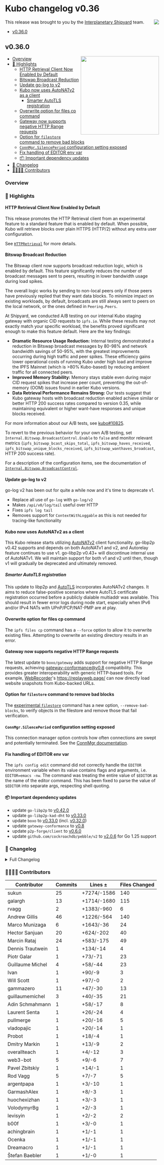# Kubo changelog v0.36

<a href="https://ipshipyard.com/"><img align="right" src="https://github.com/user-attachments/assets/39ed3504-bb71-47f6-9bf8-cb9a1698f272" /></a>

This release  was brought to you by the [Interplanetary Shipyard](https://ipshipyard.com/) team.

- [v0.36.0](#v0360)

## v0.36.0

[<img align="right" width="256px" src="https://github.com/user-attachments/assets/0d830631-7b92-48ca-8ce9-b537e1479dfb" />](https://github.com/user-attachments/assets/0d830631-7b92-48ca-8ce9-b537e1479dfb)

- [Overview](#overview)
- [🔦 Highlights](#-highlights)
  - [HTTP Retrieval Client Now Enabled by Default](#http-retrieval-client-now-enabled-by-default)
  - [Bitswap Broadcast Reduction](#bitswap-broadcast-reduction)
  - [Update go-log to v2](#update-go-log-to-v2)
  - [Kubo now uses AutoNATv2 as a client](#kubo-now-uses-autonatv2-as-a-client)
    - [Smarter AutoTLS registration](#smarter-autotls-registration)
  - [Overwrite option for files cp command](#overwrite-option-for-files-cp-command)
  - [Gateway now supports negative HTTP Range requests](#gateway-now-supports-negative-http-range-requests)
  - [Option for `filestore` command to remove bad blocks](#option-for-filestore-command-to-remove-bad-blocks)
  - [`ConnMgr.SilencePeriod` configuration setting exposed](#connmgrsilenceperiod-configuration-setting-exposed)
  - [Fix handling of EDITOR env var](#fix-handling-of-editor-env-var)
  - [📦️ Important dependency updates](#-important-dependency-updates)
- [📝 Changelog](#-changelog)
- [👨‍👩‍👧‍👦 Contributors](#-contributors)

### Overview

### 🔦 Highlights

#### HTTP Retrieval Client Now Enabled by Default

This release promotes the HTTP Retrieval client from an experimental feature to a standard feature that is enabled by default. When possible, Kubo will retrieve blocks over plain HTTPS (HTTP/2) without any extra user configuration.

See [`HTTPRetrieval`](https://github.com/ipfs/kubo/blob/master/docs/config.md#httpretrieval) for more details.

#### Bitswap Broadcast Reduction

The Bitswap client now supports broadcast reduction logic, which is enabled by default. This feature significantly reduces the number of broadcast messages sent to peers, resulting in lower bandwidth usage during load spikes.

The overall logic works by sending to non-local peers only if those peers have previously replied that they want data blocks. To minimize impact on existing workloads, by default, broadcasts are still always sent to peers on the local network, or the ones defined in `Peering.Peers`.

At Shipyard, we conducted A/B testing on our internal Kubo staging gateway with organic CID requests to `ipfs.io`. While these results may not exactly match your specific workload, the benefits proved significant enough to make this feature default. Here are the key findings:

- **Dramatic Resource Usage Reduction:** Internal testing demonstrated a reduction in Bitswap broadcast messages by 80-98% and network bandwidth savings of 50-95%, with the greatest improvements occurring during high traffic and peer spikes. These efficiency gains lower operational costs of running Kubo under high load and improve the IPFS Mainnet (which is >80% Kubo-based) by reducing ambient traffic for all connected peers.
- **Improved Memory Stability:** Memory stays stable even during major CID request spikes that increase peer count, preventing the out-of-memory (OOM) issues found in earlier Kubo versions.
- **Data Retrieval Performance Remains Strong:** Our tests suggest that Kubo gateway hosts with broadcast reduction enabled achieve similar or better HTTP 200 success rates compared to version 0.35, while maintaining equivalent or higher want-have responses and unique blocks received.

For more information about our A/B tests, see [kubo#10825](https://github.com/ipfs/kubo/pull/10825).

To revert to the previous behavior for your own A/B testing, set `Internal.Bitswap.BroadcastControl.Enable` to `false` and monitor relevant metrics (`ipfs_bitswap_bcast_skips_total`, `ipfs_bitswap_haves_received`, `ipfs_bitswap_unique_blocks_received`, `ipfs_bitswap_wanthaves_broadcast`, HTTP 200 success rate).

For a description of the configuration items, see the documentation of [`Internal.Bitswap.BroadcastControl`](https://github.com/ipfs/kubo/blob/master/docs/config.md#internalbitswapbroadcastcontrol).

#### Update go-log to v2

go-log v2 has been out for quite a while now and it's time to deprecate v1.

- Replace all use of `go-log` with `go-log/v2`
- Makes `/api/v0/log/tail` useful over HTTP
- Fixes `ipfs log tail`
- Removes support for `ContextWithLoggable` as this is not needed for tracing-like functionality

#### Kubo now uses AutoNATv2 as a client

This Kubo release starts utilizing [AutoNATv2](https://github.com/libp2p/specs/blob/master/autonat/autonat-v2.md) client functionality. go-libp2p v0.42 supports and depends on both AutoNATv1 and v2, and Autorelay feature continues to use v1. go-libp2p v0.43+ will discontinue internal use of AutoNATv1. We will maintain support for both v1 and v2 until then, though v1 will gradually be deprecated and ultimately removed.

##### Smarter AutoTLS registration

This update to libp2p and [AutoTLS](https://github.com/ipfs/kubo/blob/master/docs/config.md#autotls) incorporates AutoNATv2 changes. It aims to reduce false-positive scenarios where AutoTLS certificate registration occurred before a publicly dialable multiaddr was available. This should result in fewer error logs during node start, especially when IPv6 and/or IPv4 NATs with UPnP/PCP/NAT-PMP are at play.

#### Overwrite option for files cp command

The `ipfs files cp` command has a `--force` option to allow it to overwrite existing files. Attempting to overwrite an existing directory results in an error.

#### Gateway now supports negative HTTP Range requests

The latest update to `boxo/gateway` adds support for negative HTTP Range requests, achieving [gateway-conformance@v0.8](https://github.com/ipfs/gateway-conformance/releases/tag/v0.8.0) compatibility.
This provides greater interoperability with generic HTTP-based tools. For example, [WebRecorder](https://webrecorder.net/archivewebpage/)'s https://replayweb.page/ can now directly load website snapshots from Kubo-backed URLs.

#### Option for `filestore` command to remove bad blocks

The [experimental `filestore`](https://github.com/ipfs/kubo/blob/master/docs/experimental-features.md#ipfs-filestore) command has a new option, `--remove-bad-blocks`, to verify objects in the filestore and remove those that fail verification.

#### `ConnMgr.SilencePeriod` configuration setting exposed

This connection manager option controls how often connections are swept and potentially terminated. See the [ConnMgr documentation](https://github.com/ipfs/kubo/blob/master/docs/config.md#swarmconnmgrsilenceperiod).

#### Fix handling of EDITOR env var

The `ipfs config edit` command did not correctly handle the `EDITOR` environment variable when its value contains flags and arguments, i.e. `EDITOR=emacs -nw`. The command was treating the entire value of `$EDITOR` as the name of the editor command. This has been fixed to parse the value of `$EDITOR` into separate args, respecting shell quoting.

#### 📦️ Important dependency updates

- update `go-libp2p` to [v0.42.0](https://github.com/libp2p/go-libp2p/releases/tag/v0.42.0)
- update `go-libp2p-kad-dht` to [v0.33.0](https://github.com/libp2p/go-libp2p-kad-dht/releases/tag/v0.33.0)
- update `boxo` to [v0.33.0](https://github.com/ipfs/boxo/releases/tag/v0.33.0) (incl. [v0.32.0](https://github.com/ipfs/boxo/releases/tag/v0.32.0))
- update `gateway-conformance` to [v0.8](https://github.com/ipfs/gateway-conformance/releases/tag/v0.8.0)
- update `p2p-forge/client` to [v0.6.0](https://github.com/ipshipyard/p2p-forge/releases/tag/v0.6.0)
- update `github.com/cockroachdb/pebble/v2` to [v2.0.6](https://github.com/cockroachdb/pebble/releases/tag/v2.0.6) for Go 1.25 support

### 📝 Changelog

<details><summary>Full Changelog</summary>

- github.com/ipfs/kubo:
  - chore: 0.36.0
  - chore: update links in markdown
  - chore: 0.36.0-rc2
  - feat(httpnet): gather metrics for allowlist
  - chore: changelog
  - test: TestEditorParsing
  - fix: handling of EDITOR env var (#10855) ([ipfs/kubo#10855](https://github.com/ipfs/kubo/pull/10855))
  - refactor: use slices.Sort where appropriate (#10858) ([ipfs/kubo#10858](https://github.com/ipfs/kubo/pull/10858))
  - Upgrade to Boxo v0.33.0 (#10857) ([ipfs/kubo#10857](https://github.com/ipfs/kubo/pull/10857))
  - chore: Upgrade github.com/cockroachdb/pebble/v2 to v2.0.6 for Go 1.25 support (#10850) ([ipfs/kubo#10850](https://github.com/ipfs/kubo/pull/10850))
  - core:constructor: add a log line about http retrieval
  - chore: p2p-forge v0.6.0 + go-libp2p 0.42.0 (#10840) ([ipfs/kubo#10840](https://github.com/ipfs/kubo/pull/10840))
  - docs: fix minor typos (#10849) ([ipfs/kubo#10849](https://github.com/ipfs/kubo/pull/10849))
  - Replace use of go-car v1 with go-car/v2 (#10845) ([ipfs/kubo#10845](https://github.com/ipfs/kubo/pull/10845))
  - chore: v0.36.0-rc1
  - chore: deduplicate 0.36 changelog
  - feat(config): connmgr: expose silence period (#10827) ([ipfs/kubo#10827](https://github.com/ipfs/kubo/pull/10827))
  - bitswap/client: configurable broadcast reduction (#10825) ([ipfs/kubo#10825](https://github.com/ipfs/kubo/pull/10825))
  - Upgrade to Boxo v0.32.0 (#10839) ([ipfs/kubo#10839](https://github.com/ipfs/kubo/pull/10839))
  - feat: HTTP retrieval enabled by default (#10836) ([ipfs/kubo#10836](https://github.com/ipfs/kubo/pull/10836))
  - feat: AutoTLS with AutoNATv2 client (#10835) ([ipfs/kubo#10835](https://github.com/ipfs/kubo/pull/10835))
  - commands: add `--force` option to `files cp` command (#10823) ([ipfs/kubo#10823](https://github.com/ipfs/kubo/pull/10823))
  - docs/env variables: Document LIBP2P_SWARM_FD_LIMIT ([ipfs/kubo#10828](https://github.com/ipfs/kubo/pull/10828))
  - test: fix "invert" commands in sharness tests (#9652) ([ipfs/kubo#9652](https://github.com/ipfs/kubo/pull/9652))
  - Ivan386/filestore fix (#7474) ([ipfs/kubo#7474](https://github.com/ipfs/kubo/pull/7474))
  - wrap user-facing mfs.Lookup error (#10821) ([ipfs/kubo#10821](https://github.com/ipfs/kubo/pull/10821))
  - Update fuse docs with FreeBSD specifics (#10820) ([ipfs/kubo#10820](https://github.com/ipfs/kubo/pull/10820))
  - Minor wording fixes in docs (#10822) ([ipfs/kubo#10822](https://github.com/ipfs/kubo/pull/10822))
  - fix(gateway): gateway-conformance v0.8 (#10818) ([ipfs/kubo#10818](https://github.com/ipfs/kubo/pull/10818))
  - Upgrade to Boxo v0.31.0 (#10819) ([ipfs/kubo#10819](https://github.com/ipfs/kubo/pull/10819))
  - Merge release v0.35.0 ([ipfs/kubo#10815](https://github.com/ipfs/kubo/pull/10815))
  - fix: go-libp2p-kad-dht v0.33.1 (#10814) ([ipfs/kubo#10814](https://github.com/ipfs/kubo/pull/10814))
  - fix: p2p-forge v0.5.1 ignoring /p2p-circuit (#10813) ([ipfs/kubo#10813](https://github.com/ipfs/kubo/pull/10813))
  - Upgrade go-libp2p-kad-dht to v0.33.0 (#10811) ([ipfs/kubo#10811](https://github.com/ipfs/kubo/pull/10811))
  - chore: use go-log/v2 (#10801) ([ipfs/kubo#10801](https://github.com/ipfs/kubo/pull/10801))
  - fix(fuse): ipns error handling and friendly errors (#10807) ([ipfs/kubo#10807](https://github.com/ipfs/kubo/pull/10807))
  - fix(config): wire up `Provider.Enabled` flag (#10804) ([ipfs/kubo#10804](https://github.com/ipfs/kubo/pull/10804))
  - chore: bump version to 0.36.0-dev
- github.com/ipfs/boxo (v0.30.0 -> v0.33.0):
  - Release v0.33.0 ([ipfs/boxo#974](https://github.com/ipfs/boxo/pull/974))
  - [skip changelog] fix sending empty want from #968 (#975) ([ipfs/boxo#975](https://github.com/ipfs/boxo/pull/975))
  - minor typo fixes (#972) ([ipfs/boxo#972](https://github.com/ipfs/boxo/pull/972))
  - fix: normalize delegated /routing/v1 urls (#971) ([ipfs/boxo#971](https://github.com/ipfs/boxo/pull/971))
  - bitswap/client: Set DontHaveTimeout MinTimeout to 50ms (#965) ([ipfs/boxo#965](https://github.com/ipfs/boxo/pull/965))
  - remove unused code (#967) ([ipfs/boxo#967](https://github.com/ipfs/boxo/pull/967))
  - Fix sending extra wants (#968) ([ipfs/boxo#968](https://github.com/ipfs/boxo/pull/968))
  - Handle Bitswap messages without `Wantlist` (#961) ([ipfs/boxo#961](https://github.com/ipfs/boxo/pull/961))
  - bitswap/httpnet: limit metric cardinality ([ipfs/boxo#957](https://github.com/ipfs/boxo/pull/957))
  - bitswap/httpnet: Sanitize allow/denylist inputs ([ipfs/boxo#964](https://github.com/ipfs/boxo/pull/964))
  - Bitswap: Set DontHaveTimeout/MinTimeout to 200ms. ([ipfs/boxo#959](https://github.com/ipfs/boxo/pull/959))
  - upgrade go-libp2p to v0.42.0 (#960) ([ipfs/boxo#960](https://github.com/ipfs/boxo/pull/960))
  - refactor: use the built-in max/min to simplify the code [skip changelog] (#941) ([ipfs/boxo#941](https://github.com/ipfs/boxo/pull/941))
  - bitswap/httpnet: adjust error logging (#958) ([ipfs/boxo#958](https://github.com/ipfs/boxo/pull/958))
  - docs: reprovider metrics name in changelog (#953) ([ipfs/boxo#953](https://github.com/ipfs/boxo/pull/953))
  - Release v0.32.0 (#952) ([ipfs/boxo#952](https://github.com/ipfs/boxo/pull/952))
  - Remove redundant loop over published blocks (#950) ([ipfs/boxo#950](https://github.com/ipfs/boxo/pull/950))
  - Fix links in README.md (#948) ([ipfs/boxo#948](https://github.com/ipfs/boxo/pull/948))
  - chore(provider): meaningful info level log (#940) ([ipfs/boxo#940](https://github.com/ipfs/boxo/pull/940))
  - feat(provider): reprovide metrics (#944) ([ipfs/boxo#944](https://github.com/ipfs/boxo/pull/944))
  - ci: set up golangci lint in boxo (#943) ([ipfs/boxo#943](https://github.com/ipfs/boxo/pull/943))
  - Do not return error from notify blocks when bitswap shutdown (#947) ([ipfs/boxo#947](https://github.com/ipfs/boxo/pull/947))
  - bitswap/client: broadcast reduction and metrics (#937) ([ipfs/boxo#937](https://github.com/ipfs/boxo/pull/937))
  - fix: typo in HAMT error message ([ipfs/boxo#945](https://github.com/ipfs/boxo/pull/945))
  - bitswap/httpnet: expose the errors on connect when connection impossible ([ipfs/boxo#939](https://github.com/ipfs/boxo/pull/939))
  - fix(unixfs): int check (#936) ([ipfs/boxo#936](https://github.com/ipfs/boxo/pull/936))
  - Remove WithPeerLedger option and PeerLedger interface (#938) ([ipfs/boxo#938](https://github.com/ipfs/boxo/pull/938))
  - fix(gateway): support suffix range requests (#922) ([ipfs/boxo#922](https://github.com/ipfs/boxo/pull/922))
  - Release v0.31.0 ([ipfs/boxo#934](https://github.com/ipfs/boxo/pull/934))
  - Revert "Remove an unused timestamp from traceability.Block" (#931) ([ipfs/boxo#931](https://github.com/ipfs/boxo/pull/931))
  - update changelog (#930) ([ipfs/boxo#930](https://github.com/ipfs/boxo/pull/930))
  - Deprecate WithPeerLedger option for bitswap server (#929) ([ipfs/boxo#929](https://github.com/ipfs/boxo/pull/929))
  - refactor: use a more efficient querying method (#921) ([ipfs/boxo#921](https://github.com/ipfs/boxo/pull/921))
  - Use go-car/v2 for reading CAR files in gateway backend (#927) ([ipfs/boxo#927](https://github.com/ipfs/boxo/pull/927))
  - Upgrade go-libp2p-kad-dht v0.33.1 (#924) ([ipfs/boxo#924](https://github.com/ipfs/boxo/pull/924))
  - bitswap/httpnet: Disconnect peers after client errors ([ipfs/boxo#919](https://github.com/ipfs/boxo/pull/919))
  - Remove an unused timestamp from traceability.Block (#923) ([ipfs/boxo#923](https://github.com/ipfs/boxo/pull/923))
  - fix(bitswap/httpnet): idempotent Stop() (#920) ([ipfs/boxo#920](https://github.com/ipfs/boxo/pull/920))
  - Update dependencies (#916) ([ipfs/boxo#916](https://github.com/ipfs/boxo/pull/916))
- github.com/ipfs/go-block-format (v0.2.1 -> v0.2.2):
  - new version (#62) ([ipfs/go-block-format#62](https://github.com/ipfs/go-block-format/pull/62))
  - Use value receivers for `BasicBlock` methods (#61) ([ipfs/go-block-format#61](https://github.com/ipfs/go-block-format/pull/61))
- github.com/ipfs/go-ds-badger4 (v0.1.5 -> v0.1.8):
  - new version (#7) ([ipfs/go-ds-badger4#7](https://github.com/ipfs/go-ds-badger4/pull/7))
  - update version (#5) ([ipfs/go-ds-badger4#5](https://github.com/ipfs/go-ds-badger4/pull/5))
  - update dependencies (#4) ([ipfs/go-ds-badger4#4](https://github.com/ipfs/go-ds-badger4/pull/4))
  - new version ([ipfs/go-ds-badger4#3](https://github.com/ipfs/go-ds-badger4/pull/3))
  - use go-datastore without goprocess ([ipfs/go-ds-badger4#2](https://github.com/ipfs/go-ds-badger4/pull/2))
- github.com/ipfs/go-ds-pebble (v0.5.0 -> v0.5.1):
  - new version (#55) ([ipfs/go-ds-pebble#55](https://github.com/ipfs/go-ds-pebble/pull/55))
- github.com/ipfs/go-ipfs-cmds (v0.14.1 -> v0.15.0):
  - new version (#287) ([ipfs/go-ipfs-cmds#287](https://github.com/ipfs/go-ipfs-cmds/pull/287))
  - minor document updates (#286) ([ipfs/go-ipfs-cmds#286](https://github.com/ipfs/go-ipfs-cmds/pull/286))
  - Update go log v2 (#285) ([ipfs/go-ipfs-cmds#285](https://github.com/ipfs/go-ipfs-cmds/pull/285))
  - ci: uci/update-go (#281) ([ipfs/go-ipfs-cmds#281](https://github.com/ipfs/go-ipfs-cmds/pull/281))
- github.com/ipfs/go-ipld-format (v0.6.0 -> v0.6.2):
  - new version (#96) ([ipfs/go-ipld-format#96](https://github.com/ipfs/go-ipld-format/pull/96))
  - bump version (#94) ([ipfs/go-ipld-format#94](https://github.com/ipfs/go-ipld-format/pull/94))
- github.com/ipfs/go-ipld-legacy (v0.2.1 -> v0.2.2):
  - new version ([ipfs/go-ipld-legacy#25](https://github.com/ipfs/go-ipld-legacy/pull/25))
- github.com/ipfs/go-test (v0.2.1 -> v0.2.2):
  - new version (#25) ([ipfs/go-test#25](https://github.com/ipfs/go-test/pull/25))
  - Update README.md (#24) ([ipfs/go-test#24](https://github.com/ipfs/go-test/pull/24))
- github.com/ipfs/go-unixfsnode (v1.10.0 -> v1.10.1):
  - new version ([ipfs/go-unixfsnode#84](https://github.com/ipfs/go-unixfsnode/pull/84))
- github.com/ipld/go-car/v2 (v2.14.2 -> v2.14.3):
  - bump version ([ipld/go-car#579](https://github.com/ipld/go-car/pull/579))
  - chore: update to boxo merkledag package
  - feat: car debug handles the zero length block ([ipld/go-car#569](https://github.com/ipld/go-car/pull/569))
  - chore(deps): bump github.com/rogpeppe/go-internal from 1.13.1 to 1.14.1 in /cmd ([ipld/go-car#566](https://github.com/ipld/go-car/pull/566))
  - Add a concatenation cli utility ([ipld/go-car#565](https://github.com/ipld/go-car/pull/565))
- github.com/ipld/go-codec-dagpb (v1.6.0 -> v1.7.0):
  - chore: v1.7.0 bump
- github.com/libp2p/go-flow-metrics (v0.2.0 -> v0.3.0):
  - chore: release v0.3.0 ([libp2p/go-flow-metrics#38](https://github.com/libp2p/go-flow-metrics/pull/38))
  - go-clock migration ([libp2p/go-flow-metrics#36](https://github.com/libp2p/go-flow-metrics/pull/36))
- github.com/libp2p/go-libp2p (v0.41.1 -> v0.42.0):
  - Release v0.42.0 (#3318) ([libp2p/go-libp2p#3318](https://github.com/libp2p/go-libp2p/pull/3318))
  - mocknet: notify listeners on listen (#3310) ([libp2p/go-libp2p#3310](https://github.com/libp2p/go-libp2p/pull/3310))
  - autonatv2: add metrics (#3308) ([libp2p/go-libp2p#3308](https://github.com/libp2p/go-libp2p/pull/3308))
  - chore: fix errors reported by golangci-lint ([libp2p/go-libp2p#3295](https://github.com/libp2p/go-libp2p/pull/3295))
  - autonatv2: add Unknown addrs to event (#3305) ([libp2p/go-libp2p#3305](https://github.com/libp2p/go-libp2p/pull/3305))
  - transport: rate limit new connections (#3283) ([libp2p/go-libp2p#3283](https://github.com/libp2p/go-libp2p/pull/3283))
  - basichost: use autonatv2 to verify reachability (#3231) ([libp2p/go-libp2p#3231](https://github.com/libp2p/go-libp2p/pull/3231))
  - chore: Revert "go-clock migration" (#3303) ([libp2p/go-libp2p#3303](https://github.com/libp2p/go-libp2p/pull/3303))
  - tcp: ensure tcpGatedMaListener wrapping happens always (#3275) ([libp2p/go-libp2p#3275](https://github.com/libp2p/go-libp2p/pull/3275))
  - go-clock migration ([libp2p/go-libp2p#3293](https://github.com/libp2p/go-libp2p/pull/3293))
  - swarm_test: support more transports for GenSwarm (#3130) ([libp2p/go-libp2p#3130](https://github.com/libp2p/go-libp2p/pull/3130))
  - eventbus: change slow consumer event from error to warn (#3286) ([libp2p/go-libp2p#3286](https://github.com/libp2p/go-libp2p/pull/3286))
  - quicreuse: add some documentation for the package (#3279) ([libp2p/go-libp2p#3279](https://github.com/libp2p/go-libp2p/pull/3279))
  - identify: rate limit id push protocol (#3266) ([libp2p/go-libp2p#3266](https://github.com/libp2p/go-libp2p/pull/3266))
  - fix(pstoreds): add missing log for failed GC record unmarshalling in `purgeStore()` (#3273) ([libp2p/go-libp2p#3273](https://github.com/libp2p/go-libp2p/pull/3273))
  - nat: improve port mapping failure logging (#3261) ([libp2p/go-libp2p#3261](https://github.com/libp2p/go-libp2p/pull/3261))
  - ci: add golangci-lint for linting (#3269) ([libp2p/go-libp2p#3269](https://github.com/libp2p/go-libp2p/pull/3269))
  - build(test_analysis): use `modernc.org/sqlite` directly (#3227) ([libp2p/go-libp2p#3227](https://github.com/libp2p/go-libp2p/pull/3227))
  - chore(certificate): update test vectors (#3242) ([libp2p/go-libp2p#3242](https://github.com/libp2p/go-libp2p/pull/3242))
  - rcmgr: use netip.Prefix as map key instead of string (#3264) ([libp2p/go-libp2p#3264](https://github.com/libp2p/go-libp2p/pull/3264))
  - webrtc: support receiving 256kB messages (#3255) ([libp2p/go-libp2p#3255](https://github.com/libp2p/go-libp2p/pull/3255))
  - peerstore: remove leveldb tests (#3260) ([libp2p/go-libp2p#3260](https://github.com/libp2p/go-libp2p/pull/3260))
  - identify: reduce timeout to 5 seconds (#3259) ([libp2p/go-libp2p#3259](https://github.com/libp2p/go-libp2p/pull/3259))
  - fix(relay): fix data-race in relayFinder (#3258) ([libp2p/go-libp2p#3258](https://github.com/libp2p/go-libp2p/pull/3258))
  - chore: update p2p-forge to v0.5.0 for autotls example (#3257) ([libp2p/go-libp2p#3257](https://github.com/libp2p/go-libp2p/pull/3257))
  - peerstore: remove unused badger tests (#3252) ([libp2p/go-libp2p#3252](https://github.com/libp2p/go-libp2p/pull/3252))
  - chore: using t.TempDir() instead of os.MkdirTemp (#3222) ([libp2p/go-libp2p#3222](https://github.com/libp2p/go-libp2p/pull/3222))
  - chore(examples): p2p-forge/client v0.4.0 (#3211) ([libp2p/go-libp2p#3211](https://github.com/libp2p/go-libp2p/pull/3211))
  - transport: add GatedMaListener type (#3186) ([libp2p/go-libp2p#3186](https://github.com/libp2p/go-libp2p/pull/3186))
  - autonatv2: explicitly handle dns addrs (#3249) ([libp2p/go-libp2p#3249](https://github.com/libp2p/go-libp2p/pull/3249))
  - autonatv2: fix server dial data request policy (#3247) ([libp2p/go-libp2p#3247](https://github.com/libp2p/go-libp2p/pull/3247))
  - webtransport: wrap underlying transport error on stream resets (#3237) ([libp2p/go-libp2p#3237](https://github.com/libp2p/go-libp2p/pull/3237))
  - connmgr: remove WithEmergencyTrim (#3217) ([libp2p/go-libp2p#3217](https://github.com/libp2p/go-libp2p/pull/3217))
  - connmgr: fix transport association bug (#3221) ([libp2p/go-libp2p#3221](https://github.com/libp2p/go-libp2p/pull/3221))
  - webrtc: fix memory leak with udpmux.muxedConnection context (#3243) ([libp2p/go-libp2p#3243](https://github.com/libp2p/go-libp2p/pull/3243))
  - fix(libp2phttp): bound NewStream timeout (#3225) ([libp2p/go-libp2p#3225](https://github.com/libp2p/go-libp2p/pull/3225))
  - conngater: fix incorrect err return value (#3219) ([libp2p/go-libp2p#3219](https://github.com/libp2p/go-libp2p/pull/3219))
  - addrsmanager: extract out addressing logic from basichost (#3075) ([libp2p/go-libp2p#3075](https://github.com/libp2p/go-libp2p/pull/3075))
- github.com/libp2p/go-socket-activation (v0.1.0 -> v0.1.1):
  - new version (#35) ([libp2p/go-socket-activation#35](https://github.com/libp2p/go-socket-activation/pull/35))
  - Upgrade to go-log/v2 v2.6.0 (#33) ([libp2p/go-socket-activation#33](https://github.com/libp2p/go-socket-activation/pull/33))
  - sync: update CI config files (#20) ([libp2p/go-socket-activation#20](https://github.com/libp2p/go-socket-activation/pull/20))
  - sync: update CI config files (#18) ([libp2p/go-socket-activation#18](https://github.com/libp2p/go-socket-activation/pull/18))
  - sync: update CI config files (#17) ([libp2p/go-socket-activation#17](https://github.com/libp2p/go-socket-activation/pull/17))
- github.com/libp2p/go-yamux/v5 (v5.0.0 -> v5.0.1):
  - Release v5.0.1
  - fix: deadlock on close (#130) ([libp2p/go-yamux#130](https://github.com/libp2p/go-yamux/pull/130))
- github.com/multiformats/go-multiaddr (v0.15.0 -> v0.16.0):
  - Release v0.16.0 (#279) ([multiformats/go-multiaddr#279](https://github.com/multiformats/go-multiaddr/pull/279))
  - Rename CaptureStringVal to CaptureString (#278) ([multiformats/go-multiaddr#278](https://github.com/multiformats/go-multiaddr/pull/278))
  - Megular Expressions (#263) ([multiformats/go-multiaddr#263](https://github.com/multiformats/go-multiaddr/pull/263))
- github.com/multiformats/go-multicodec (v0.9.0 -> v0.9.2):
  - v0.9.2 bump
  - chore: update submodules and go generate
  - chore: v0.9.1 bump
  - chore: update submodules and go generate
  - ci: uci/update-go (#97) ([multiformats/go-multicodec#97](https://github.com/multiformats/go-multicodec/pull/97))
  - chore: update submodules and go generate
  - chore: update submodules and go generate
  - chore: update submodules and go generate
  - chore: update submodules and go generate
- github.com/multiformats/go-multistream (v0.6.0 -> v0.6.1):
  - Release v0.6.1 ([multiformats/go-multistream#121](https://github.com/multiformats/go-multistream/pull/121))
  - refactor(lazyClientConn): Use synctest friendly once func ([multiformats/go-multistream#120](https://github.com/multiformats/go-multistream/pull/120))

</details>

### 👨‍👩‍👧‍👦 Contributors

| Contributor | Commits | Lines ± | Files Changed |
|-------------|---------|---------|---------------|
| sukun | 25 | +7274/-1586 | 140 |
| galargh | 13 | +1714/-1680 | 115 |
| rvagg | 2 | +1383/-960 | 6 |
| Andrew Gillis | 46 | +1226/-564 | 140 |
| Marco Munizaga | 6 | +1643/-36 | 24 |
| Hector Sanjuan | 20 | +624/-202 | 40 |
| Marcin Rataj | 24 | +583/-175 | 49 |
| Dennis Trautwein | 1 | +134/-14 | 4 |
| Piotr Galar | 1 | +73/-71 | 23 |
| Guillaume Michel | 4 | +58/-44 | 23 |
| Ivan | 1 | +90/-9 | 3 |
| Will Scott | 1 | +97/-0 | 2 |
| gammazero | 11 | +47/-30 | 13 |
| guillaumemichel | 3 | +40/-35 | 21 |
| Adin Schmahmann | 1 | +58/-17 | 8 |
| Laurent Senta | 1 | +26/-24 | 4 |
| pullmerge | 1 | +20/-16 | 5 |
| vladopajic | 1 | +20/-14 | 1 |
| Probot | 1 | +18/-4 | 1 |
| Dmitry Markin | 1 | +13/-9 | 2 |
| overallteach | 1 | +4/-12 | 3 |
| web3-bot | 5 | +9/-6 | 7 |
| Pavel Zbitskiy | 1 | +14/-1 | 1 |
| Rod Vagg | 5 | +7/-7 | 5 |
| argentpapa | 1 | +3/-10 | 1 |
| GarmashAlex | 1 | +8/-3 | 1 |
| huochexizhan | 1 | +3/-3 | 1 |
| VolodymyrBg | 1 | +2/-3 | 1 |
| levisyin | 1 | +2/-2 | 2 |
| b00f | 1 | +3/-0 | 1 |
| achingbrain | 1 | +1/-1 | 1 |
| Ocenka | 1 | +1/-1 | 1 |
| Dreamacro | 1 | +1/-1 | 1 |
| Štefan Baebler | 1 | +1/-0 | 1 |

